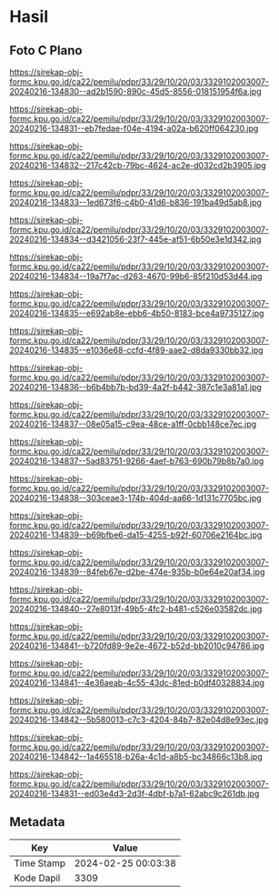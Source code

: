 # Hasil

## Foto C Plano

https://sirekap-obj-formc.kpu.go.id/ca22/pemilu/pdpr/33/29/10/20/03/3329102003007-20240216-134830--ad2b1590-890c-45d5-8556-018151954f6a.jpg

https://sirekap-obj-formc.kpu.go.id/ca22/pemilu/pdpr/33/29/10/20/03/3329102003007-20240216-134831--eb7fedae-f04e-4194-a02a-b620ff064230.jpg

https://sirekap-obj-formc.kpu.go.id/ca22/pemilu/pdpr/33/29/10/20/03/3329102003007-20240216-134832--217c42cb-79bc-4624-ac2e-d032cd2b3905.jpg

https://sirekap-obj-formc.kpu.go.id/ca22/pemilu/pdpr/33/29/10/20/03/3329102003007-20240216-134833--1ed673f6-c4b0-41d6-b836-191ba49d5ab8.jpg

https://sirekap-obj-formc.kpu.go.id/ca22/pemilu/pdpr/33/29/10/20/03/3329102003007-20240216-134834--d3421056-23f7-445e-af51-6b50e3e1d342.jpg

https://sirekap-obj-formc.kpu.go.id/ca22/pemilu/pdpr/33/29/10/20/03/3329102003007-20240216-134834--19a7f7ac-d263-4670-99b6-85f210d53d44.jpg

https://sirekap-obj-formc.kpu.go.id/ca22/pemilu/pdpr/33/29/10/20/03/3329102003007-20240216-134835--e692ab8e-ebb6-4b50-8183-bce4a9735127.jpg

https://sirekap-obj-formc.kpu.go.id/ca22/pemilu/pdpr/33/29/10/20/03/3329102003007-20240216-134835--e1036e68-ccfd-4f89-aae2-d8da9330bb32.jpg

https://sirekap-obj-formc.kpu.go.id/ca22/pemilu/pdpr/33/29/10/20/03/3329102003007-20240216-134836--b6b4bb7b-bd39-4a2f-b442-387c1e3a81a1.jpg

https://sirekap-obj-formc.kpu.go.id/ca22/pemilu/pdpr/33/29/10/20/03/3329102003007-20240216-134837--08e05a15-c9ea-48ce-a1ff-0cbb148ce7ec.jpg

https://sirekap-obj-formc.kpu.go.id/ca22/pemilu/pdpr/33/29/10/20/03/3329102003007-20240216-134837--5ad83751-9266-4aef-b763-690b79b8b7a0.jpg

https://sirekap-obj-formc.kpu.go.id/ca22/pemilu/pdpr/33/29/10/20/03/3329102003007-20240216-134838--303ceae3-174b-404d-aa66-1d131c7705bc.jpg

https://sirekap-obj-formc.kpu.go.id/ca22/pemilu/pdpr/33/29/10/20/03/3329102003007-20240216-134839--b69bfbe6-da15-4255-b92f-60706e2164bc.jpg

https://sirekap-obj-formc.kpu.go.id/ca22/pemilu/pdpr/33/29/10/20/03/3329102003007-20240216-134839--84feb67e-d2be-474e-935b-b0e64e20af34.jpg

https://sirekap-obj-formc.kpu.go.id/ca22/pemilu/pdpr/33/29/10/20/03/3329102003007-20240216-134840--27e8013f-49b5-4fc2-b481-c526e03582dc.jpg

https://sirekap-obj-formc.kpu.go.id/ca22/pemilu/pdpr/33/29/10/20/03/3329102003007-20240216-134841--b720fd89-9e2e-4672-b52d-bb2010c94786.jpg

https://sirekap-obj-formc.kpu.go.id/ca22/pemilu/pdpr/33/29/10/20/03/3329102003007-20240216-134841--4e36aeab-4c55-43dc-81ed-b0df40328834.jpg

https://sirekap-obj-formc.kpu.go.id/ca22/pemilu/pdpr/33/29/10/20/03/3329102003007-20240216-134842--5b580013-c7c3-4204-84b7-82e04d8e93ec.jpg

https://sirekap-obj-formc.kpu.go.id/ca22/pemilu/pdpr/33/29/10/20/03/3329102003007-20240216-134842--1a465518-b26a-4c1d-a8b5-bc34866c13b8.jpg

https://sirekap-obj-formc.kpu.go.id/ca22/pemilu/pdpr/33/29/10/20/03/3329102003007-20240216-134831--ed03e4d3-2d3f-4dbf-b7a1-62abc9c261db.jpg


## Metadata

| Key        | Value               |
| ---------- | ------------------- |
| Time Stamp | 2024-02-25 00:03:38 |
| Kode Dapil | 3309                |




